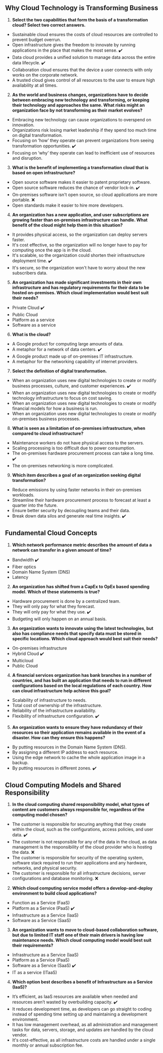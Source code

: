 ## Why Cloud Technology is Transforming Business

1. **Select the two capabilities that form the basis of a transformation cloud? Select two correct answers.**

- Sustainable cloud ensures the costs of cloud resources are controlled to prevent budget overrun.
- Open infrastructure gives the freedom to innovate by running applications in the place that makes the most sense. ✔️
- Data cloud provides a unified solution to manage data across the entire data lifecycle. ✔️
- Collaboration cloud ensures that the device a user connects with only works on the corporate network.
- A trusted cloud gives control of all resources to the user to ensure high availability at all times.

2. **As the world and business changes, organizations have to decide between embracing new technology and transforming, or keeping their technology and approaches the same. What risks might an organization face by not transforming as their market evolves?**

- Embracing new technology can cause organizations to overspend on innovation.
- Organizations risk losing market leadership if they spend too much time on digital transformation.
- Focusing on ‘how’ they operate can prevent organizations from seeing transformation opportunities. ✔️
- Focusing on ‘why’ they operate can lead to inefficient use of resources and disruption.

3. **What is the benefit of implementing a transformation cloud that is based on open infrastructure?**

- Open source software makes it easier to patent proprietary software.
- Open source software reduces the chance of vendor lock-in. ✔️
- On-premises software isn't open source, so cloud applications are more portable. ❌
- Open standards make it easier to hire more developers.

4. **An organization has a new application, and user subscriptions are growing faster than on-premises infrastructure can handle. What benefit of the cloud might help them in this situation?**

- It provides physical access, so the organization can deploy servers faster.
- It's cost effective, so the organization will no longer have to pay for computing once the app is in the cloud.
- It's scalable, so the organization could shorten their infrastructure deployment time. ✔️
- It's secure, so the organization won't have to worry about the new subscribers data.

5. **An organization has made significant investments in their own infrastructure and has regulatory requirements for their data to be hosted on-premises. Which cloud implementation would best suit their needs?**

- Private Cloud ✔️
- Public Cloud
- Platform as a service
- Software as a service

6. **What is the cloud?**

- A Google product for computing large amounts of data.
- A metaphor for a network of data centers. ✔️
- A Google product made up of on-premises IT infrastructure.
- A metaphor for the networking capability of internet providers.

7. **Select the definition of digital transformation.**

- When an organization uses new digital technologies to create or modify business processes, culture, and customer experiences. ✔️
- When an organization uses new digital technologies to create or modify technology infrastructure to focus on cost saving.
- When an organization uses new digital technologies to create or modify financial models for how a business is run.
- When an organization uses new digital technologies to create or modify on-premises business processes.

8. **What is seen as a limitation of on-premises infrastructure, when compared to cloud infrastructure?**

- Maintenance workers do not have physical access to the servers.
- Scaling processing is too difficult due to power consumption.
- The on-premises hardware procurement process can take a long time. ✔️
- The on-premises networking is more complicated.

9. **Which item describes a goal of an organization seeking digital transformation?**

- Reduce emissions by using faster networks in their on-premises workloads.
- Streamline their hardware procurement process to forecast at least a quarter into the future.
- Ensure better security by decoupling teams and their data.
- Break down data silos and generate real time insights. ✔️

## Fundamental Cloud Concepts

1. **Which network performance metric describes the amount of data a network can transfer in a given amount of time?**

- Bandwidth ✔️
- Fiber optics
- Domain Name System (DNS)
- Latency

2. **An organization has shifted from a CapEx to OpEx based spending model. Which of these statements is true?**

- Hardware procurement is done by a centralized team.
- They will only pay for what they forecast.
- They will only pay for what they use. ✔️
- Budgeting will only happen on an annual basis.

3. **An organization wants to innovate using the latest technologies, but also has compliance needs that specify data must be stored in specific locations. Which cloud approach would best suit their needs?**

- On-premises infrastructure
- Hybrid Cloud ✔️
- Multicloud
- Public Cloud

4. **A financial services organization has bank branches in a number of countries, and has built an application that needs to run in different configurations based on the local regulations of each country. How can cloud infrastructure help achieve this goal?**

- Scalability of infrastructure to needs.
- Total cost of ownership of the infrastructure.
- Reliability of the infrastructure availability.
- Flexibility of infrastructure configuration. ✔️

5. **An organization wants to ensure they have redundancy of their resources so their application remains available in the event of a disaster. How can they ensure this happens?**

- By putting resources in the Domain Name System (DNS).
- By assigning a different IP address to each resource.
- Using the edge network to cache the whole application image in a backup.
- By putting resources in different zones. ✔️

## Cloud Computing Models and Shared Responsibility

1. **In the cloud computing shared responsibility model, what types of content are customers always responsible for, regardless of the computing model chosen?**

- The customer is responsible for securing anything that they create within the cloud, such as the configurations, access policies, and user data. ✔️
- The customer is not responsible for any of the data in the cloud, as data management is the responsibility of the cloud provider who is hosting the data. ❌
- The customer is responsible for security of the operating system, software stack required to run their applications and any hardware, networks, and physical security.
- The customer is responsible for all infrastructure decisions, server configurations and database monitoring. ❌

2. **Which cloud computing service model offers a develop-and-deploy environment to build cloud applications?**

- Function as a Service (FaaS)
- Platform as a Service (PaaS) ✔️
- Infrastructure as a Service (IaaS)
- Software as a Service (SaaS)

3. **An organization wants to move to cloud-based collaboration software, but due to limited IT staff one of their main drivers is having low maintenance needs. Which cloud computing model would best suit their requirements?**

- Infrastructure as a Service (IaaS)
- Platform as a Service (PaaS)
- Software as a Service (SaaS) ✔️
- IT as a service (ITaaS)

4. **Which option best describes a benefit of Infrastructure as a Service (IaaS)?**

- It’s efficient, as IaaS resources are available when needed and resources aren’t wasted by overbuilding capacity. ✔️
- It reduces development time, as developers can go straight to coding instead of spending time setting up and maintaining a development environment.
- It has low management overhead, as all administration and management tasks for data, servers, storage, and updates are handled by the cloud vendor.
- It's cost-effective, as all infrastructure costs are handled under a single monthly or annual subscription fee.
